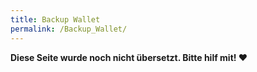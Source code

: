```yaml
---
title: Backup Wallet
permalink: /Backup_Wallet/
---
```


**Diese Seite wurde noch nicht übersetzt. Bitte hilf mit! ❤**
